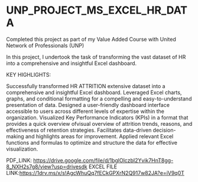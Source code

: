 # UNP_PROJECT_MS_EXCEL_HR_DATA
Completed this project as part of my Value Added Course with United Network of Professionals (UNP)

In this project, I undertook the task of transforming the vast dataset of HR into a comprehensive and insightful Excel dashboard.

KEY HIGHLIGHTS:

Successfully transformed HR ATTRITION extensive dataset into a comprehensive and insightful Excel dashboard.
Leveraged Excel charts, graphs, and conditional formatting for a compelling and easy-to-understand presentation of data.
Designed a user-friendly dashboard interface accessible to users across different levels of expertise within the organization.
Visualized Key Performance Indicators (KPIs) in a format that provides a quick overview ofvisual overview of attrition trends, reasons, and effectiveness of retention strategies. Facilitates data-driven decision-making and highlights areas for improvement.
Applied relevant Excel functions and formulas to optimize and structure the data for effective visualization.

PDF_LINK: https://drive.google.com/file/d/1bglOlczbI2Yvik7HnT8gg-8_NXH2s7g8/view?usp=drivesdk
EXCEL FILE LINK:https://1drv.ms/x/s!AgcWhuQq7fECkGPXrN2Q917w82JA?e=iV9q0T
